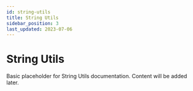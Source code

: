 ```yaml
---
id: string-utils
title: String Utils
sidebar_position: 3
last_updated: 2023-07-06
---
```


# String Utils

Basic placeholder for String Utils documentation. Content will be added later. 
